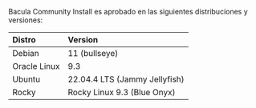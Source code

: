 Bacula Community Install es aprobado en las siguientes distribuciones y versiones:

| Distro       | Version                       |
| :---         | :---                          |
| Debian       | 11 (bullseye)                 |
| Oracle Linux | 9.3                           |
| Ubuntu       | 22.04.4 LTS (Jammy Jellyfish) |
| Rocky        | Rocky Linux 9.3 (Blue Onyx)   |
